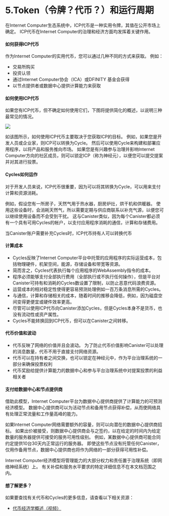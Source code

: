 # 5.Token（令牌？代币？）和运行周期



在Internet Computer生态系统中，ICP代币是一种实用令牌，其值在公开市场上确定。 ICP代币在Internet Computer的治理和经济方面均发挥着关键作用。

#### 如何获得ICP代币

作为Internet Computer的实用代币，您可以通过几种不同的方式来获取。 例如：

* 交易所购买
* 投资认领
* 通过Internet Computer协会（ICA）或DFINITY 基金会获得
* 以节点提供者或数据中心提供计算能力来获取

#### 如何使用ICP代币

如果您有ICP代币，但不确定如何使用它们，下图将提供简化的概述，以说明三种最常见的情况。

![](https://uploader.shimo.im/f/5niCnbxVvUk0UwmY.png!thumbnail)

如该图所示，如何使用ICP代币主要取决于您获取ICP的目标。 例如，如果您是开发人员或企业家，则ICP可以转换为Cycle。 然后可以使用Cycle来构建和部署应用程序，以将产品和服务推向市场。 如果您是有兴趣参与治理并影响Internet Computer方向的社区成员，则可以锁定ICP（称为神经元），以便您可以提交提案并对其进行投票。

#### Cycles如何运作

对于开发人员来说，ICP代币很重要，因为可以将其转换为Cycle，可以用来支付计算和资源消耗。

例如，假设您有一所房子，天然气用于热水器，厨房炉灶，烘干机和供暖器。 使用这些设备时，会消耗天然气，所以需要定期与供应商联系以补充气源，以便您可以继续使用设备而不会受到干扰。 这与Canister类似，因为每个Canister都必须有一个具有可用Cycles的帐户，以支付应用程序消耗的通信，计算和存储费用。

当Canister账户需要补充Cycles时，ICP代币持有人可以转换代币

#### 计算成本

* Cycles反映了Internet Computer平台中托管的应用程序的实际运营成本，包括物理硬件，机架空间，能源，存储设备和带宽等资源。
* 简而言之，Cycles代表执行每个应用程序的WebAssembly指令的成本。
* 程序必须能够支付全部执行费用（全部执行或不执行任何操作），但是平台对Canister可持有和消耗的Cycles数设置了限制，以防止恶意代码浪费资源。
* 运营成本的相对稳定性使得更容易预测处理例如一百万条消息所需的Cycles。
* 与通信，计算和存储相关的成本，随着时间的推移会降低，例如，因为磁盘空间变得更便宜或硬件效率更高。
* 尽管可以使用ICP代币向Canister添加Cycles，但是Cycles本身不是货币，也没有流动性或资产属性。
* Cycles不能转换回到ICP代币，但可以在Canister之间转移。

#### 代币价值和波动

* 代币反映了网络的价值并且会波动。 为了防止代币价值影响Canister可以处理的消息数量，代币不用于直接支付网络资源。
* 代币可以在持有者之间交换，也可以锁定在神经元中，作为平台治理系统的一部分来确保投票权利
* 代币奖励给提供计算能力的数据中心和参与平台治理系统中对提案投票的利益相关者

#### 支付给数据中心和节点提供商

借助此模型，Internet Computer平台为数据中心提供商提供了计算能力的可预测经济模型。 数据中心提供商可以为活动节点和备用节点获得补偿，从而使网络具有处理正常流量和工作量高峰的能力。

如果Internet Computer网络需要额外的容量，则可以向潜在的数据中心提供商招标。 如果出价被接受，则数据中心提供商会与之签约，以在给定的时间内为给定数量的服务器提供可接受的服务可用性级别。 例如，某数据中心提供商可能合同约定提供10台30天内正常运行的服务器。 即使这些节点没有托管任何Canister，仅用作备用节点，数据中心提供商也将作为网络的一部分获得可用性补偿。

Internet Computer经济模型将管理能力的大部分权力和责任置于治理系统（即网络神经系统）上。 有关补偿和服务水平要求的特定详细信息不在本文档范围之内。

#### 想了解更多？

如果要查找有关代币和Cycles的更多信息，请查看以下相关资源：

* [代币经济学概述（视频）](https://www.youtube.com/watch?v=H2p5q0PR2pc)

